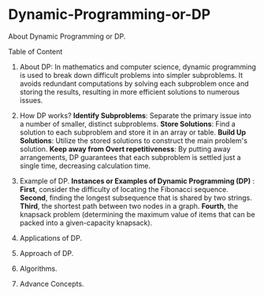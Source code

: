 # Dynamic-Programming-or-DP
About Dynamic Programming or DP.

Table of Content

1.	About DP: In mathematics and computer science, dynamic programming is used to break down difficult problems into simpler subproblems. It avoids redundant computations by solving each subproblem once and storing the results, resulting in more efficient solutions to numerous issues.

2.	How DP works?
**Identify Subproblems**: Separate the primary issue into a number of smaller, distinct subproblems.
**Store Solutions**: Find a solution to each subproblem and store it in an array or table. 
**Build Up Solutions**: Utilize the stored solutions to construct the main problem's solution. 
**Keep away from Overt repetitiveness**: By putting away arrangements, DP guarantees that each subproblem is settled just a single time, decreasing calculation time.

5.	Example of DP.
**Instances or Examples  of Dynamic Programming (DP)** :
**First**, consider the difficulty of locating the Fibonacci sequence. 
**Second**, finding the longest subsequence that is shared by two strings. 
**Third**, the shortest path between two nodes in a graph.
**Fourth**, the knapsack problem (determining the maximum value of items that can be packed into a given-capacity knapsack).

7.	Applications of DP.
8.	Approach of DP.
9.	Algorithms.
10.	Advance Concepts.
